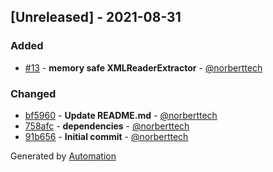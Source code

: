 ## [Unreleased] - 2021-08-31

### Added
- [#13](https://github.com/flow-php/etl-adapter-xml/pull/13) - **memory safe XMLReaderExtractor** - [@norberttech](https://github.com/norberttech)

### Changed
- [bf5960](https://github.com/flow-php/etl-adapter-xml/commit/bf5960b7665f910d7c723a138b40883caa265f15) - **Update README.md** - [@norberttech](https://github.com/norberttech)
- [758afc](https://github.com/flow-php/etl-adapter-xml/commit/758afc937b64861a36af0aff3d86a0aa7450ad3a) - **dependencies** - [@norberttech](https://github.com/norberttech)
- [91b656](https://github.com/flow-php/etl-adapter-xml/commit/91b6565354a85c109a77c9e3d0b5c8942ff7f604) - **Initial commit** - [@norberttech](https://github.com/norberttech)

Generated by [Automation](https://github.com/aeon-php/automation)